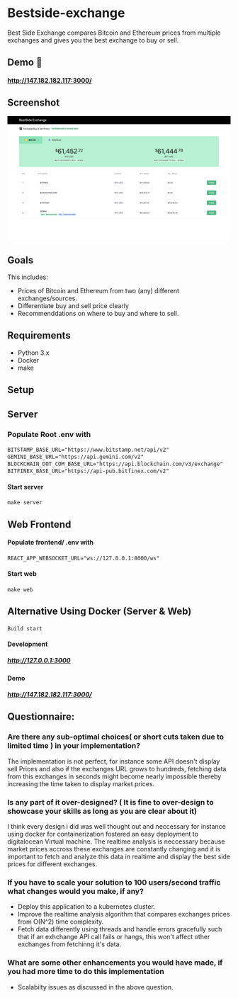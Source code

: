# Bestside-exchange

Best Side Exchange compares Bitcoin and Ethereum prices from multiple exchanges and gives you the best exchange to buy or sell.

## Demo  👀

#### http://147.182.182.117:3000/

## Screenshot

![Service FLow diagram](/docs/app-screenshot.png)

## Goals

This includes:

- Prices of Bitcoin and Ethereum from two (any) different exchanges/sources.
- Differentiate buy and sell price clearly
- Recommenddations on where to buy and where to sell.

## Requirements

- Python 3.x
- Docker
- make

## Setup

## Server

### Populate Root .env with

```
BITSTAMP_BASE_URL="https://www.bitstamp.net/api/v2"
GEMINI_BASE_URL="https://api.gemini.com/v2"
BLOCKCHAIN_DOT_COM_BASE_URL="https://api.blockchain.com/v3/exchange"
BITFINEX_BASE_URL="https://api-pub.bitfinex.com/v2"
```

#### Start server

```
make server
```

## Web Frontend

#### Populate frontend/ .env with

```
REACT_APP_WEBSOCKET_URL="ws://127.0.0.1:8000/ws"
```

#### Start web

```
make web
```

## Alternative Using Docker (Server & Web)

```
Build start
```

#### Development

##### http://127.0.0.1:3000

#### Demo

##### http://147.182.182.117:3000/

## Questionnaire:

### Are there any sub-optimal choices( or short cuts taken due to limited time ) in your implementation?

The implementation is not perfect, for instance some API doesn't display sell Prices and also if the exchanges URL grows to hundreds, fetching data from this exchanges in seconds might become nearly impossible thereby increasing the time taken to display market prices. 

### Is any part of it over-designed? ( It is fine to over-design to showcase your skills as long as you are clear about it)

I think every design i did was well thought out and neccessary for instance using docker for containerization fostered an easy deployment to digitalocean Virtual machine. The realtime analysis is neccessary because market prices accross these exchanges are constantly changing and it is important to fetch and analyze this data in realtime and display the best side prices for different exchanges. 

### If you have to scale your solution to 100 users/second traffic what changes would you make, if any?

- Deploy this application to a kubernetes cluster.
- Improve the realtime analysis algorithm that compares exchanges prices from O(N^2) time complexity. 
- Fetch data differently using threads and handle errors gracefully such  that if an exhchange API call fails or hangs, this won't affect other exchanges from fetchinng it's data.

### What are some other enhancements you would have made, if you had more time to do this implementation

- Scalabilty issues as discussed in the above question.  
